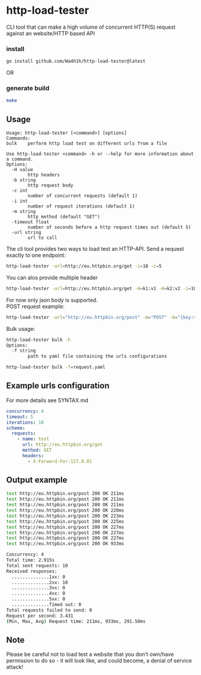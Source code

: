 # http-load-tester
CLI tool that can make a high volume of concurrent HTTP(S) request against an website/HTTP based API

### install
```bash
go install github.com/Wa4h1h/http-load-tester@latest
```

OR

### generate build
```bash
make
```


## Usage
```
Usage: http-load-tester [<command>] [options]
Commands:
bulk    perform http load test on different urls from a file

Use http-load-tester <command> -h or --help for more information about a command.
Options:
  -H value
        http headers
  -b string
        http request body
  -c int
        number of concurrent requests (default 1)
  -i int
        number of request iterations (default 1)
  -m string
        http method (default "GET")
  -timeout float
        number of seconds before a http request times out (default 5)
  -url string
        url to call

```
The cli tool provides two ways to load test an HTTP-API. 
Send a request exactly to one endpoint:
```bash
http-load-tester -url=http://eu.httpbin.org/get -i=10 -c=5
```

You can alos provide multiple header
```bash
http-load-tester -url=http://eu.httpbin.org/get -H=k1:v1 -H=k2:v2 -i=10 -c=10
```
For now only json body is supported.\
POST request example:
```bash
http-load-tester -url="http://eu.httpbin.org/post" -m="POST" -b="{key:value}" -H=k1:v1 -H=k2:v2 -i=10 -c=10
```

Bulk usage:
```bash
http-load-tester bulk -h
Options:
  -f string
        path to yaml file containing the urls configurations
```
```bash
http-load-tester bulk -f=request.yaml
```

## Example urls configuration
For more details see SYNTAX.md
```yaml
concurrency: 4
timeout: 5
iterations: 10
schema:
  requests:
    - name: test
      url: http://eu.httpbin.org/get
      method: GET
      headers:
        - X-Forward-For:127.0.01
```
## Output example
```bash
test http://eu.httpbin.org/post 200 OK 211ms
test http://eu.httpbin.org/post 200 OK 211ms
test http://eu.httpbin.org/post 200 OK 211ms
test http://eu.httpbin.org/post 200 OK 220ms
test http://eu.httpbin.org/post 200 OK 223ms
test http://eu.httpbin.org/post 200 OK 225ms
test http://eu.httpbin.org/post 200 OK 227ms
test http://eu.httpbin.org/post 200 OK 227ms
test http://eu.httpbin.org/post 200 OK 227ms
test http://eu.httpbin.org/post 200 OK 933ms

Concurrency: 4
Total time: 2.915s
Total sent requests: 10
Received responses:
  ..............1xx: 0
  ..............2xx: 10
  ..............3xx: 0
  ..............4xx: 0
  ..............5xx: 0
  ..............Timed out: 0
Total requests failed to send: 0
Request per second: 3.431
(Min, Max, Avg) Request time: 211ms, 933ms, 291.50ms
```

## Note
Please be careful not to load test a website that you don’t own/have permission to do so - it will look like, and could become, a denial of service attack!